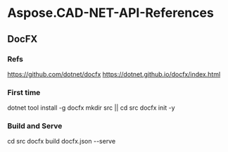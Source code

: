 # Aspose.CAD-NET-API-References

## DocFX

### Refs
https://github.com/dotnet/docfx
https://dotnet.github.io/docfx/index.html

### First time
dotnet tool install -g docfx
mkdir src || cd src
docfx init -y

### Build and Serve
cd src
docfx build docfx.json --serve